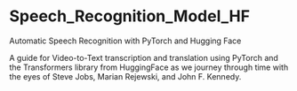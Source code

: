 # Speech_Recognition_Model_HF
Automatic Speech Recognition with PyTorch and Hugging Face

A guide for Video-to-Text transcription and translation using PyTorch and the Transformers library from HuggingFace as we journey through time with the eyes of Steve Jobs, Marian Rejewski, and John F. Kennedy.
